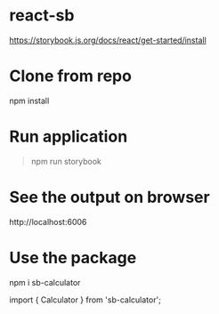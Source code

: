 # react-sb

https://storybook.js.org/docs/react/get-started/install

# Clone from repo

npm install

# Run application

> npm run storybook

# See the output on browser

http://localhost:6006

# Use the package

npm i sb-calculator

import { Calculator } from 'sb-calculator';
